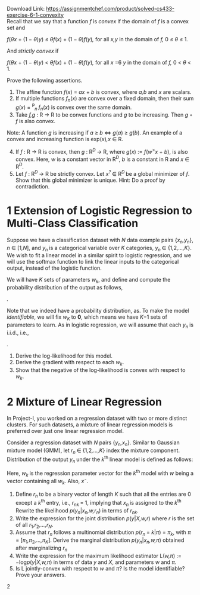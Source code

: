Download Link: https://assignmentchef.com/product/solved-cs433-exercise-6-1-convexity
<br>
Recall that we say that a function <em>f </em>is <em>convex </em>if the domain of <em>f </em>is a convex set and

<em>f</em>(<em>θ</em><em>x </em>+ (1 − <em>θ</em>)<em>y</em>) ≤ <em>θf</em>(<em>x</em>) + (1 − <em>θ</em>)<em>f</em>(<em>y</em>)<em>, </em>for all <em>x</em><em>,y </em>in the domain of <em>f, </em>0 ≤ <em>θ </em>≤ 1<em>.</em>

And <em>strictly convex </em>if

<em>f</em>(<em>θ</em><em>x </em>+ (1 − <em>θ</em>)<em>y</em>) <em>&lt; θf</em>(<em>x</em>) + (1 − <em>θ</em>)<em>f</em>(<em>y</em>)<em>, </em>for all <em>x </em>=6 <em>y </em>in the domain of <em>f, </em>0 <em>&lt; θ &lt; </em>1<em>.</em>

Prove the following assertions.

<ol>

 <li>The affine function <em>f</em>(<em>x</em>) = <em>ax </em>+ <em>b </em>is convex, where <em>a,b </em>and <em>x </em>are scalars.</li>

 <li>If multiple functions <em>f<sub>n</sub></em>(<em>x</em>) are convex over a fixed domain, then their sum <em>g</em>(<em>x</em>) = <sup>P</sup><em><sub>n </sub></em><em>f<sub>n</sub></em>(<em>x</em>) is convex over the same domain.</li>

 <li>Take <em>f,g </em>: R → R to be convex functions and <em>g </em>to be increasing. Then <em>g </em>◦ <em>f </em>is also convex.</li>

</ol>

Note: A function <em>g </em>is increasing if <em>a </em>≥ <em>b </em>⇔ <em>g</em>(<em>a</em>) ≥ <em>g</em>(<em>b</em>). An example of a convex and increasing function is exp(<em>x</em>)<em>,x </em>∈ R.

<ol start="4">

 <li>If <em>f </em>: R → R is convex, then <em>g </em>: R<em><sup>D </sup></em>→ R, where <em>g</em>(<em>x</em>) := <em>f</em>(<em>w</em><sup>&gt;</sup><em>x </em>+ <em>b</em>), is also convex. Here, <em>w </em>is a constant vector in R<em><sup>D</sup></em>, <em>b </em>is a constant in R and <em>x </em>∈ R<em><sup>D</sup></em>.</li>

 <li>Let <em>f </em>: R<em><sup>D </sup></em>→ R be strictly convex. Let <em>x</em><em><sup>? </sup></em>∈ R<em><sup>D </sup></em>be a global minimizer of <em>f</em>. Show that this global minimizer is unique. Hint: Do a proof by contradiction.</li>

</ol>

<h1>1           Extension of Logistic Regression to Multi-Class Classification</h1>

Suppose we have a classification dataset with <em>N </em>data example pairs {<em>x</em><em><sub>n</sub></em><em>,y<sub>n</sub></em>}, <em>n </em>∈ [1<em>,N</em>], and <em>y<sub>n </sub></em>is a categorical variable over <em>K </em>categories, <em>y<sub>n </sub></em>∈ {1<em>,</em>2<em>,…,K</em>}. We wish to fit a linear model in a similar spirit to logistic regression, and we will use the softmax function to link the linear inputs to the categorical output, instead of the logistic function.

We will have <em>K </em>sets of parameters <em>w</em><em><sub>k</sub></em>, and define  and compute the probability distribution of the output as follows,

<em>.</em>

Note that we indeed have a probability distribution, as. To make the model <em>identifiable</em>, we will fix <em>w</em><em><sub>K </sub></em>to <strong>0</strong>, which means we have <em>K</em>−1 sets of parameters to learn. As in logistic regression, we will assume that each <em>y<sub>n </sub></em>is i.i.d., i.e.,

<em>.</em>

<ol>

 <li>Derive the log-likelihood for this model.</li>

 <li>Derive the gradient with respect to each <em>w</em><em><sub>k</sub></em>.</li>

 <li>Show that the negative of the log-likelihood is convex with respect to <em>w</em><em><sub>k</sub></em>.</li>

</ol>

<h1>2           Mixture of Linear Regression</h1>

In Project-I, you worked on a regression dataset with two or more distinct clusters. For such datasets, a mixture of linear regression models is preferred over just one linear regression model.

Consider a regression dataset with <em>N </em>pairs {<em>y<sub>n</sub>,</em><em>x</em><em><sub>n</sub></em>}. Similar to Gaussian mixture model (GMM), let <em>r<sub>n </sub></em>∈ {1<em>,</em>2<em>,…,K</em>} index the mixture component. Distribution of the output <em>y<sub>n </sub></em>under the <em>k</em><sup>th </sup>linear model is defined as follows:

Here, <em>w</em><em><sub>k </sub></em>is the regression parameter vector for the <em>k</em><sup>th </sup>model with <em>w </em>being a vector containing all <em>w</em><em><sub>k</sub></em>. Also, <em>x</em>˜.

<ol>

 <li>Define <em>r</em><em><sub>n </sub></em>to be a binary vector of length <em>K </em>such that all the entries are 0 except a <em>k</em><sup>th </sup>entry, i.e., <em>r<sub>nk </sub></em>= 1, implying that <em>x</em><em><sub>n </sub></em>is assigned to the <em>k</em><sup>th </sup> Rewrite the likelihood <em>p</em>(<em>y<sub>n</sub></em>|<em>x</em><em><sub>n</sub></em><em>,w</em><em>,r</em><em><sub>n</sub></em>) in terms of <em>r<sub>nk</sub></em>.</li>

 <li>Write the expression for the joint distribution <em>p</em>(<em>y</em>|<em>X</em><em>,w</em><em>,r</em>) where <em>r </em>is the set of all <em>r</em><sub>1</sub><em>,r</em><sub>2</sub><em>,…,r</em><em><sub>N</sub></em>.</li>

 <li>Assume that <em>r<sub>n </sub></em>follows a multinomial distribution <em>p</em>(<em>r<sub>n </sub></em>= <em>k</em>|<em>π</em>) = <em>π<sub>k</sub></em>, with <em>π </em>= [<em>π</em><sub>1</sub><em>,π</em><sub>2</sub><em>,…,π<sub>K</sub></em>]. Derive the marginal distribution <em>p</em>(<em>y<sub>n</sub></em>|<em>x</em><em><sub>n</sub></em><em>,w</em><em>,π</em>) obtained after marginalizing <em>r<sub>n </sub></em></li>

 <li>Write the expression for the maximum likelihood estimator L(<em>w</em><em>,π</em>) := −log<em>p</em>(<em>y</em>|<em>X</em><em>,w</em><em>,π</em>) in terms of data <em>y </em>and <em>X</em>, and parameters <em>w </em>and <em>π</em>.</li>

 <li>Is L jointly-convex with respect to <em>w </em>and <em>π</em>? Is the model identifiable? Prove your answers.</li>

</ol>

2